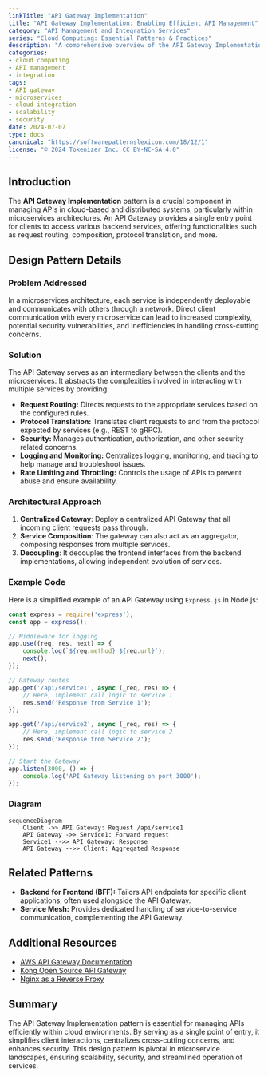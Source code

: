 ```yaml
---
linkTitle: "API Gateway Implementation"
title: "API Gateway Implementation: Enabling Efficient API Management"
category: "API Management and Integration Services"
series: "Cloud Computing: Essential Patterns & Practices"
description: "A comprehensive overview of the API Gateway Implementation pattern in cloud environments, providing efficient API management and integration services for microservices architecture."
categories:
- cloud computing
- API management
- integration
tags:
- API gateway
- microservices
- cloud integration
- scalability
- security
date: 2024-07-07
type: docs
canonical: "https://softwarepatternslexicon.com/18/12/1"
license: "© 2024 Tokenizer Inc. CC BY-NC-SA 4.0"
---
```


## Introduction

The **API Gateway Implementation** pattern is a crucial component in managing APIs in cloud-based and distributed systems, particularly within microservices architectures. An API Gateway provides a single entry point for clients to access various backend services, offering functionalities such as request routing, composition, protocol translation, and more.

## Design Pattern Details

### Problem Addressed

In a microservices architecture, each service is independently deployable and communicates with others through a network. Direct client communication with every microservice can lead to increased complexity, potential security vulnerabilities, and inefficiencies in handling cross-cutting concerns.

### Solution

The API Gateway serves as an intermediary between the clients and the microservices. It abstracts the complexities involved in interacting with multiple services by providing:

- **Request Routing:** Directs requests to the appropriate services based on the configured rules.
- **Protocol Translation:** Translates client requests to and from the protocol expected by services (e.g., REST to gRPC).
- **Security:** Manages authentication, authorization, and other security-related concerns.
- **Logging and Monitoring:** Centralizes logging, monitoring, and tracing to help manage and troubleshoot issues.
- **Rate Limiting and Throttling:** Controls the usage of APIs to prevent abuse and ensure availability.

### Architectural Approach

1. **Centralized Gateway**: Deploy a centralized API Gateway that all incoming client requests pass through.
2. **Service Composition**: The gateway can also act as an aggregator, composing responses from multiple services.
3. **Decoupling**: It decouples the frontend interfaces from the backend implementations, allowing independent evolution of services.

### Example Code

Here is a simplified example of an API Gateway using `Express.js` in Node.js:

```javascript
const express = require('express');
const app = express();

// Middleware for logging
app.use((req, res, next) => {
    console.log(`${req.method} ${req.url}`);
    next();
});

// Gateway routes
app.get('/api/service1', async (_req, res) => {
    // Here, implement call logic to service 1
    res.send('Response from Service 1');
});

app.get('/api/service2', async (_req, res) => {
    // Here, implement call logic to service 2
    res.send('Response from Service 2');
});

// Start the Gateway
app.listen(3000, () => {
    console.log('API Gateway listening on port 3000');
});
```

### Diagram

```mermaid
sequenceDiagram
    Client ->> API Gateway: Request /api/service1
    API Gateway ->> Service1: Forward request
    Service1 -->> API Gateway: Response
    API Gateway -->> Client: Aggregated Response
```

## Related Patterns

- **Backend for Frontend (BFF):** Tailors API endpoints for specific client applications, often used alongside the API Gateway.
- **Service Mesh:** Provides dedicated handling of service-to-service communication, complementing the API Gateway.

## Additional Resources

- [AWS API Gateway Documentation](https://docs.aws.amazon.com/apigateway)
- [Kong Open Source API Gateway](https://konghq.com/kong/)
- [Nginx as a Reverse Proxy](https://docs.nginx.com/nginx/admin-guide/web-server/reverse-proxy/)

## Summary

The API Gateway Implementation pattern is essential for managing APIs efficiently within cloud environments. By serving as a single point of entry, it simplifies client interactions, centralizes cross-cutting concerns, and enhances security. This design pattern is pivotal in microservice landscapes, ensuring scalability, security, and streamlined operation of services.
